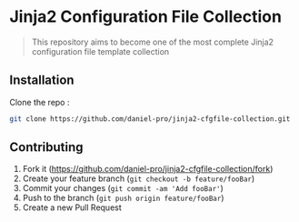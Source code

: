 # Jinja2 Configuration File Collection
> This repository aims to become one of the most complete Jinja2 configuration file template collection

## Installation

Clone the repo :

```sh
git clone https://github.com/daniel-pro/jinja2-cfgfile-collection.git
```


## Contributing

1. Fork it (<https://github.com/daniel-pro/jinja2-cfgfile-collection/fork>)
2. Create your feature branch (`git checkout -b feature/fooBar`)
3. Commit your changes (`git commit -am 'Add fooBar'`)
4. Push to the branch (`git push origin feature/fooBar`)
5. Create a new Pull Request
